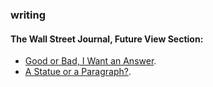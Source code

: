### writing
#### The Wall Street Journal, Future View Section:
- [Good or Bad, I Want an Answer](https://www.wsj.com/articles/college-reopening-vs-reality-11598396942).
- [A Statue or a Paragraph?](https://www.wsj.com/articles/how-many-statues-must-fall-11592953299).
